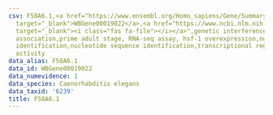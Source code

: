 ```yaml
---
csv: F58A6.1,<a href="https://www.ensembl.org/Homo_sapiens/Gene/Summary?db=core;g=WBGene00019022"
  target="_blank">WBGene00019022</a>,<a href="https://www.ncbi.nlm.nih.gov/pubmed/30894454"
  target="_blank"><i class="fas fa-file"></i></a>",genetic interference,functional
  association,prime adult stage, RNA-seq assay, hsf-1 overexpression,nucleotide sequence
  identification,nucleotide sequence identification,transcriptional regulation,up-regulates
  activity
data_alias: F58A6.1
data_id: WBGene00019022
data_numevidence: 1
data_species: Caenorhabditis elegans
data_taxid: '6239'
title: F58A6.1
---
```

